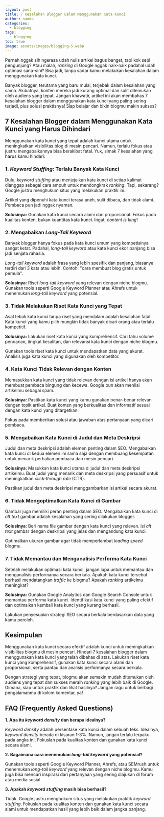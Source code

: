 ```yaml
---
layout: post
title: 7 Kesalahan Blogger Dalam Menggunakan Kata Kunci
author: nanda
categories:
  - blogging
tags:
  - blogging
toc: true
image: assets/images/blogging-5.webp
---
```



Pernah nggak sih ngerasa udah nulis artikel bagus banget, tapi kok sepi pengunjung? Atau malah, _ranking_ di Google nggak naik-naik padahal udah optimasi sana-sini? Bisa jadi, tanpa sadar kamu melakukan kesalahan dalam menggunakan kata kunci.

Banyak blogger, terutama yang baru mulai, terjebak dalam kesalahan yang sama. Akibatnya, konten mereka jadi kurang optimal dan sulit ditemukan oleh audiens yang tepat. Jangan khawatir, artikel ini akan membahas 7 kesalahan blogger dalam menggunakan kata kunci yang paling sering terjadi, plus solusi praktisnya! Siap belajar dan bikin blogmu makin sukses?

## 7 Kesalahan Blogger dalam Menggunakan Kata Kunci yang Harus Dihindari

Menggunakan kata kunci yang tepat adalah kunci utama untuk meningkatkan visibilitas blog di mesin pencari. Namun, terlalu fokus atau justru mengabaikannya bisa berakibat fatal. Yuk, simak 7 kesalahan yang harus kamu hindari:

### 1\. _Keyword Stuffing_: Terlalu Banyak Kata Kunci

Dulu, _keyword stuffing_ atau menjejalkan kata kunci di setiap kalimat dianggap sebagai cara ampuh untuk mendongkrak _ranking_. Tapi, sekarang? Google justru menghukum situs yang melakukan praktik ini.

Artikel yang dipenuhi kata kunci terasa aneh, sulit dibaca, dan tidak alami. Pembaca pun jadi nggak nyaman.

**Solusinya:** Gunakan kata kunci secara alami dan proporsional. Fokus pada kualitas konten, bukan kuantitas kata kunci. Ingat, _content is king_!

### 2\. Mengabaikan _Long-Tail Keyword_

Banyak blogger hanya fokus pada kata kunci umum yang kompetisinya sangat ketat. Padahal, _long-tail keyword_ atau kata kunci ekor panjang bisa jadi senjata rahasia.

_Long-tail keyword_ adalah frasa yang lebih spesifik dan panjang, biasanya terdiri dari 3 kata atau lebih. Contoh: "cara membuat blog gratis untuk pemula".

**Solusinya:** Riset _long-tail keyword_ yang relevan dengan niche blogmu. Gunakan tools seperti Google Keyword Planner atau Ahrefs untuk menemukan _long-tail keyword_ yang potensial.

### 3\. Tidak Melakukan Riset Kata Kunci yang Tepat

Asal tebak kata kunci tanpa riset yang mendalam adalah kesalahan fatal. Kata kunci yang kamu pilih mungkin tidak banyak dicari orang atau terlalu kompetitif.

**Solusinya:** Lakukan riset kata kunci yang komprehensif. Cari tahu volume pencarian, tingkat kesulitan, dan relevansi kata kunci dengan niche blogmu.

Gunakan tools riset kata kunci untuk mendapatkan data yang akurat. Analisis juga kata kunci yang digunakan oleh kompetitor.

### 4\. Kata Kunci Tidak Relevan dengan Konten

Memasukkan kata kunci yang tidak relevan dengan isi artikel hanya akan membuat pembaca bingung dan kecewa. Google pun akan menilai artikelmu sebagai spam.

**Solusinya:** Pastikan kata kunci yang kamu gunakan benar-benar relevan dengan topik artikel. Buat konten yang berkualitas dan informatif sesuai dengan kata kunci yang ditargetkan.

Fokus pada memberikan solusi atau jawaban atas pertanyaan yang dicari pembaca.

### 5\. Mengabaikan Kata Kunci di Judul dan Meta Deskripsi

Judul dan meta deskripsi adalah elemen penting dalam SEO. Mengabaikan kata kunci di kedua elemen ini sama saja dengan membuang kesempatan untuk menarik perhatian pembaca dan mesin pencari.

**Solusinya:** Masukkan kata kunci utama di judul dan meta deskripsi artikelmu. Buat judul yang menarik dan meta deskripsi yang persuasif untuk meningkatkan _click-through rate_ (CTR).

Pastikan judul dan meta deskripsi menggambarkan isi artikel secara akurat.

### 6\. Tidak Mengoptimalkan Kata Kunci di Gambar

Gambar juga memiliki peran penting dalam SEO. Mengabaikan kata kunci di _alt text_ gambar adalah kesalahan yang sering dilakukan blogger.

**Solusinya:** Beri nama file gambar dengan kata kunci yang relevan. Isi _alt text_ gambar dengan deskripsi yang jelas dan mengandung kata kunci.

Optimalkan ukuran gambar agar tidak memperlambat _loading speed_ blogmu.

### 7\. Tidak Memantau dan Menganalisis Performa Kata Kunci

Setelah melakukan optimasi kata kunci, jangan lupa untuk memantau dan menganalisis performanya secara berkala. Apakah kata kunci tersebut berhasil mendatangkan _traffic_ ke blogmu? Apakah _ranking_ artikelmu meningkat?

**Solusinya:** Gunakan Google Analytics dan Google Search Console untuk memantau performa kata kunci. Identifikasi kata kunci yang paling efektif dan optimalkan kembali kata kunci yang kurang berhasil.

Lakukan penyesuaian strategi SEO secara berkala berdasarkan data yang kamu peroleh.

## Kesimpulan

Menggunakan kata kunci secara efektif adalah kunci untuk meningkatkan visibilitas blogmu di mesin pencari. Hindari 7 kesalahan blogger dalam menggunakan kata kunci yang telah dibahas di atas. Lakukan riset kata kunci yang komprehensif, gunakan kata kunci secara alami dan proporsional, serta pantau dan analisis performanya secara berkala.

Dengan strategi yang tepat, blogmu akan semakin mudah ditemukan oleh audiens yang tepat dan sukses meraih _ranking_ yang lebih baik di Google. Gimana, siap untuk praktik dan lihat hasilnya? Jangan ragu untuk berbagi pengalamanmu di kolom komentar, ya!

## FAQ (Frequently Asked Questions)

**1\. Apa itu _keyword density_ dan berapa idealnya?**

_Keyword density_ adalah persentase kata kunci dalam sebuah teks. Idealnya, _keyword density_ berada di kisaran 1-3%. Namun, jangan terlalu terpaku pada angka ini. Fokuslah pada kualitas konten dan gunakan kata kunci secara alami.

**2\. Bagaimana cara menemukan _long-tail keyword_ yang potensial?**

Gunakan tools seperti Google Keyword Planner, Ahrefs, atau SEMrush untuk menemukan _long-tail keyword_ yang relevan dengan niche blogmu. Kamu juga bisa mencari inspirasi dari pertanyaan yang sering diajukan di forum atau media sosial.

**3\. Apakah _keyword stuffing_ masih bisa berhasil?**

Tidak. Google justru menghukum situs yang melakukan praktik _keyword stuffing_. Fokuslah pada kualitas konten dan gunakan kata kunci secara alami untuk mendapatkan hasil yang lebih baik dalam jangka panjang.
